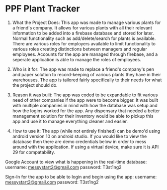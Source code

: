 # PPF Plant Tracker

1. What the Project Does:
This app was made to manage various plants for a friend's company. It allows for various plants with all their relevant information to be added into a firebase database and stored for later.
Normal functionality such as add/delete/search for plants is available. There are various roles for employers available to limit functionality to various roles creating distinctions between managers and regular employees. Accounts for the app are managed through firebase, and a seperate application is able to manage the roles of employees. 

2. Who is it for:
The app was made to replace a friend's company's pen and paper solution to record-keeping of various plants they have in their warehouses. The app is tailored fairly specifically to their needs for what the project should do.

3. Reason it was built:
The app was coded to be expandable to fit various need of other companies if the app were to become bigger. It was built with multiple companies in mind with how the database was setup and how the logins worked for the app. Any dispensary that needed a better management solution for their inventory would be able to pickup this app and use it to manage everything cleaner and easier.

4. How to use it:
The app (while not entirely finished) can be demo'd using android version 10 on android studio. If you would like to view the database then there are demo credentials below in order to mess around with the application. If using a virtual device, make sure it is API 29 for compatability.

Google Account to view what is happening in the real-time database:
username: messystart2@gmail.com
password: T3st1ng2

Sign-In for the app to be able to login and begin using the app:
username: messystart2@gmail.com
password: T3st1ng2
